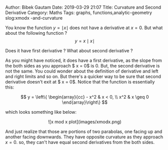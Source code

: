 Author: Bibek Gautam
Date: 2019-03-29 21:07
Title: Curvature and Second Derivative
Category: Maths
Tags: graphs, functions,analytic-geometry
slog:xmodx -and-curvature


You know the function $y = \mid x \mid$ does not have a derivative at $x = 0$.
But what about the following function ?
$$  y  = x \mid x \mid $$

Does it have first derivative ? What about second derivative ?

As you might have noticed, it does have a first derivative, as the slope from
the both sides as you approach $ x = 0$ is $0$. But, the second derivative is
not the same. You could wonder about the definition of derivative and left and
right limits and so on. But there's a quicker way to be sure that second derivative
doesn't exit at $ x = 0$. Notice that the function is essentially this:

$$ y = \left\{ 
  \begin{array}{cc}
    - x^2 & x <  0, \\
    x^2 & x \geq 0
  \end{array}\right\} 
$$

which looks something like below: 
<div style="text-align:center">
![x mod x plot](images/xmodx.png)
</div>

And just realize that those are portions of two parabolas, one facing up and
another facing downwards. They have opposite curvature as they approach $x=0$.
so, they can't have equal second derivatives from the both sides.
